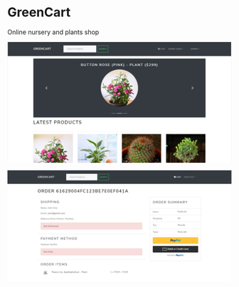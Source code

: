 # GreenCart
Online nursery and plants shop

![screenshot of the site](https://github.com/Nancy214/GreenCart/blob/master/greencart.PNG)

![screenshot of the site](https://github.com/Nancy214/GreenCart/blob/master/greencart1.PNG)
